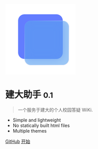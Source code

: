 <!-- _coverpage.md -->

![logo](_media\icon.svg)

# 建大助手 <small>0.1</small>

> 一个服务于建大的个人校园答疑 WiKi.

- Simple and lightweight
- No statically built html files
- Multiple themes

[GitHub](https://github.com/docsifyjs/docsify/)
[开始](#docsify)
